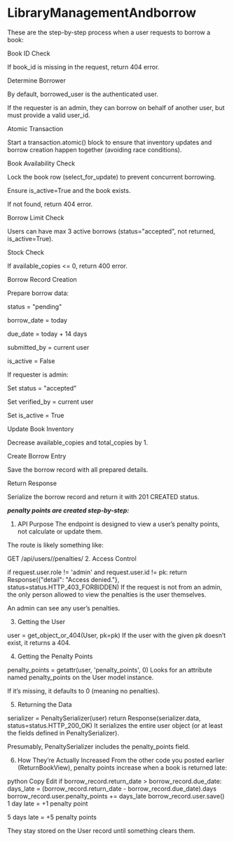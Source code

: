 ﻿# LibraryManagementAndborrow


These are the step-by-step process when a user requests to borrow a book:

Book ID Check

If book_id is missing in the request, return 404 error.

Determine Borrower

By default, borrowed_user is the authenticated user.

If the requester is an admin, they can borrow on behalf of another user, but must provide a valid user_id.

Atomic Transaction

Start a transaction.atomic() block to ensure that inventory updates and borrow creation happen together (avoiding race conditions).

Book Availability Check

Lock the book row (select_for_update) to prevent concurrent borrowing.

Ensure is_active=True and the book exists.

If not found, return 404 error.

Borrow Limit Check

Users can have max 3 active borrows (status="accepted", not returned, is_active=True).

Stock Check

If available_copies <= 0, return 400 error.

Borrow Record Creation

Prepare borrow data:

status = "pending"

borrow_date = today

due_date = today + 14 days

submitted_by = current user

is_active = False

If requester is admin:

Set status = "accepted"

Set verified_by = current user

Set is_active = True

Update Book Inventory

Decrease available_copies and total_copies by 1.

Create Borrow Entry

Save the borrow record with all prepared details.

Return Response

Serialize the borrow record and return it with 201 CREATED status.


***penalty points are created step-by-step:***

1. API Purpose
The endpoint is designed to view a user’s penalty points, not calculate or update them.

The route is likely something like:


GET /api/users/<pk>/penalties/
2. Access Control

if request.user.role != 'admin' and request.user.id != pk:
    return Response({"detail": "Access denied."}, status=status.HTTP_403_FORBIDDEN)
If the request is not from an admin, the only person allowed to view the penalties is the user themselves.

An admin can see any user’s penalties.

3. Getting the User

user = get_object_or_404(User, pk=pk)
If the user with the given pk doesn’t exist, it returns a 404.

4. Getting the Penalty Points

penalty_points = getattr(user, 'penalty_points', 0)
Looks for an attribute named penalty_points on the User model instance.

If it’s missing, it defaults to 0 (meaning no penalties).

5. Returning the Data

serializer = PenaltySerializer(user)
return Response(serializer.data, status=status.HTTP_200_OK)
It serializes the entire user object (or at least the fields defined in PenaltySerializer).

Presumably, PenaltySerializer includes the penalty_points field.

6. How They’re Actually Increased
From the other code you posted earlier (ReturnBookView), penalty points increase when a book is returned late:

python
Copy
Edit
if borrow_record.return_date > borrow_record.due_date:
    days_late = (borrow_record.return_date - borrow_record.due_date).days
    borrow_record.user.penalty_points += days_late
    borrow_record.user.save()
1 day late = +1 penalty point

5 days late = +5 penalty points

They stay stored on the User record until something clears them.


